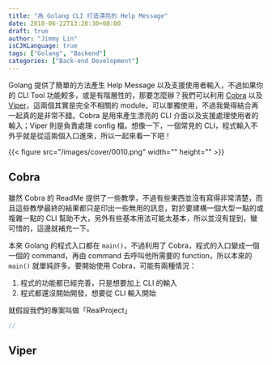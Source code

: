 ```yaml
---
title: "為 Golang CLI 打造漂亮的 Help Message"
date: 2018-06-22T13:28:30+08:00
draft: true
author: "Jimmy Lin"
isCJKLanguage: true
tags: ["Golang", "Backend"]
categories: ["Back-end Development"]
---
```


Golang 提供了簡單的方法產生 Help Message 以及支援使用者輸入，不過如果你的 CLI Tool 功能較多，或是有階層性的，那要怎麼辦？我們可以利用 [Cobra](https://github.com/spf13/cobra) 以及 [Viper](https://github.com/spf13/viper)，這兩個其實是完全不相關的 module，可以單獨使用，不過我覺得結合再一起真的是非常不錯。Cobra 是用來產生漂亮的 CLI 介面以及支援處理使用者的輸入；Viper 則是負責處理 config 檔。想像一下，一個常見的 CLI，程式輸入不外乎就是從這兩個入口進來，所以一起來看一下吧！

{{< figure src="/images/cover/0010.png" width="" height="" >}}

## Cobra
雖然 Cobra 的 ReadMe 提供了一些教學，不過有些東西並沒有寫得非常清楚，而且這些教學最終的結果都只是印出一些無用的訊息，對於要建構一個大型一點的或複雜一點的 CLI 幫助不大，另外有些基本用法可能太基本，所以並沒有提到，蠻可惜的，這邊就補充一下。

本來 Golang 的程式入口都在 `main()`，不過利用了 Cobra，程式的入口變成一個一個的 command，再由 command 去呼叫他所需要的 function，所以本來的 `main()` 就單純許多。要開始使用 Cobra，可能有兩種情況：

1. 程式的功能都已經完善，只是想要加上 CLI 的輸入
2. 程式都還沒開始開發，想要從 CLI 輸入開始

就假設我們的專案叫做「RealProject」
```go
// 

```

## Viper